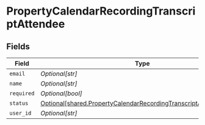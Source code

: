 # PropertyCalendarRecordingTranscriptAttendee


## Fields

| Field                                                                                                                                          | Type                                                                                                                                           | Required                                                                                                                                       | Description                                                                                                                                    |
| ---------------------------------------------------------------------------------------------------------------------------------------------- | ---------------------------------------------------------------------------------------------------------------------------------------------- | ---------------------------------------------------------------------------------------------------------------------------------------------- | ---------------------------------------------------------------------------------------------------------------------------------------------- |
| `email`                                                                                                                                        | *Optional[str]*                                                                                                                                | :heavy_minus_sign:                                                                                                                             | N/A                                                                                                                                            |
| `name`                                                                                                                                         | *Optional[str]*                                                                                                                                | :heavy_minus_sign:                                                                                                                             | N/A                                                                                                                                            |
| `required`                                                                                                                                     | *Optional[bool]*                                                                                                                               | :heavy_minus_sign:                                                                                                                             | N/A                                                                                                                                            |
| `status`                                                                                                                                       | [Optional[shared.PropertyCalendarRecordingTranscriptAttendeeStatus]](../../models/shared/propertycalendarrecordingtranscriptattendeestatus.md) | :heavy_minus_sign:                                                                                                                             | N/A                                                                                                                                            |
| `user_id`                                                                                                                                      | *Optional[str]*                                                                                                                                | :heavy_minus_sign:                                                                                                                             | N/A                                                                                                                                            |